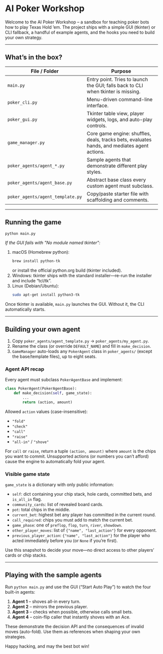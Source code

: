 # AI Poker Workshop

Welcome to the AI Poker Workshop – a sandbox for teaching poker bots how to play Texas Hold ’em. The project ships with a simple GUI (tkinter) or CLI fallback, a handful of example agents, and the hooks you need to build your own strategy.

---

## What’s in the box?

| File / Folder            | Purpose |
|--------------------------|---------|
| `main.py`                | Entry point. Tries to launch the GUI; falls back to CLI when tkinter is missing. |
| `poker_cli.py`           | Menu-driven command-line interface. |
| `poker_gui.py`           | Tkinter table view, player widgets, logs, and auto-play controls. |
| `game_manager.py`        | Core game engine: shuffles, deals, tracks bets, evaluates hands, and mediates agent actions. |
| `poker_agents/agent_*.py`| Sample agents that demonstrate different play styles. |
| `poker_agents/agent_base.py` | Abstract base class every custom agent must subclass. |
| `poker_agents/agent_template.py` | Copy/paste starter file with scaffolding and comments. |

---

## Running the game

```bash
python main.py
``` 

*If the GUI fails with "No module named tkinter":*
1. macOS (Homebrew python):
   ```bash
   brew install python-tk
   ```
   or install the official python.org build (tkinter included).
2. Windows: tkinter ships with the standard installer—re-run the installer and include “tcl/tk”.
3. Linux (Debian/Ubuntu):
   ```bash
   sudo apt-get install python3-tk
   ```

Once tkinter is available, `main.py` launches the GUI. Without it, the CLI automatically starts.

---

## Building your own agent

1. Copy `poker_agents/agent_template.py` → `poker_agents/my_agent.py`.
2. Rename the class (or override `DEFAULT_NAME`) and fill in `make_decision`.
3. `GameManager` auto-loads any `PokerAgent` class in `poker_agents/` (except the base/template files), up to eight seats.

### Agent API recap

Every agent must subclass `PokerAgentBase` and implement:

```python
class PokerAgent(PokerAgentBase):
    def make_decision(self, game_state):
        ...
        return (action, amount)
```

Allowed `action` values (case-insensitive):

- `"fold"`
- `"check"`
- `"call"`
- `"raise"`
- `"all-in"` / `"shove"`

For `call` or `raise`, return a tuple `(action, amount)` where `amount` is the chips you want to commit. Unsupported actions (or numbers you can’t afford) cause the engine to automatically fold your agent.

### Visible game state

`game_state` is a dictionary with only public information:

- `self`: dict containing your chip stack, hole cards, committed bets, and `is_all_in` flag.
- `community_cards`: list of revealed board cards.
- `pot`: total chips in the middle.
- `current_bet`: highest bet any player has committed in the current round.
- `call_required`: chips you must add to match the current bet.
- `game_phase`: one of `preflop`, `flop`, `turn`, `river`, `showdown`.
- `other_player_moves`: list of `{"name", "last_action"}` for every opponent.
- `previous_player_action`: `{"name", "last_action"}` for the player who acted immediately before you (or `None` if you’re first).

Use this snapshot to decide your move—no direct access to other players’ cards or chip stacks.

---

## Playing with the sample agents

Run `python main.py` and use the GUI (“Start Auto Play”) to watch the four built-in agents:

1. **Agent 1** – shoves all-in every turn.
2. **Agent 2** – mirrors the previous player.
3. **Agent 3** – checks when possible, otherwise calls small bets.
4. **Agent 4** – coin-flip caller that instantly shoves with an Ace.

These demonstrate the decision API and the consequences of invalid moves (auto-fold). Use them as references when shaping your own strategies.

Happy hacking, and may the best bot win!
